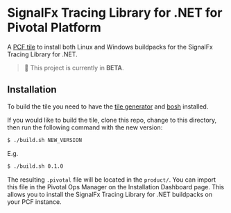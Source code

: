 # SignalFx Tracing Library for .NET for Pivotal Platform

A [PCF tile](https://docs.pivotal.io/tiledev/2-2/index.html) to install
both Linux and Windows buildpacks for the SignalFx Tracing Library for .NET.

> :construction: This project is currently in **BETA**.

## Installation

To build the tile you need to have the [tile generator](https://github.com/cf-platform-eng/tile-generator/releases)
and [bosh](https://bosh.io/docs/cli-v2-install/) installed.

If you would like to build the tile, clone this repo, change to this directory,
then run the following command with the new version:

```sh
$ ./build.sh NEW_VERSION
```

E.g.

```sh
$ ./build.sh 0.1.0
```

The resulting `.pivotal` file will be located in the `product/`.
You can import this file in the Pivotal Ops Manager on the Installation Dashboard page.
This allows you to install the SignalFx Tracing Library for .NET buildpacks on your PCF instance.
